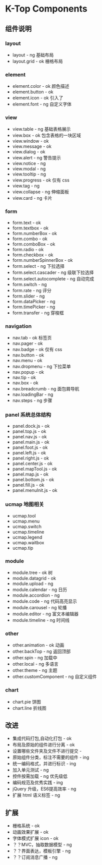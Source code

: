 # K-Top Components

## 组件说明
### layout
* layout - ng 基础布局
* layout.grid - ok 栅格布局
### element
* element.color - ok 颜色描述
* element.button - ok
* element.icon - ok 引入了
* element.font - ng 自定义字体 
### view
* view.table - ng 基础表格展示
* view.box - ok 包含表格的一块区域
* view.window - ok
* view.message - ok
* view.dialog - ok
* view.alert - ng 警告提示
* view.notice - ng
* view.modal  - ng
* view.tooltip  - ng
* view.progress - ok 仅有 css
* view.tag - ng 
* view.collapse - ng 伸缩面板
* view.card - ng 卡片
### form
* form.text - ok
* form.textbox - ok
* form.numberBox - ok
* form.combo - ok
* form.comboBox - ok
* form.radio - ok
* form.checkbox - ok
* form.numberSpinnerBox - ok
* form.select - ng 下拉选择
* form.select.cascader - ng 级联下拉选择
* form.select.autocomplete - ng 自动完成
* form.switch - ng
* form.rate - ng 评分
* form.slider - ng
* form.dataPicker - ng
* form.timePicker - ng
* form.transfer - ng 穿梭框
### navigation
* nav.tab - ok 标签页
* nav.pager - ok
* nav.badge - ok 仅有 css
* nav.button - ok
* nav.menu - ok
* nav.dropmenu - ng 下拉菜单
* nav.popup - ok
* nav.tip - ok
* nav.box - ok
* nav.breadcrumb - ng 面包屑导航
* nav.loadingBar - ng
* nav.steps - ng 步骤
### panel 系统总体结构
* panel.dock.js - ok
* panel.top.js - ok
* panel.nav.js - ok
* panel.main.js - ok
* panel.foot.js - ok
* panel.left.js - ok
* panel.right.js - ok
* panel.center.js - ok
* panel.mapTool.js - ok
* panel.map.js - ok
* panel.bottom.js - ok
* panel.fill.js - ok
* panel.menuInit.js - ok
### ucmap 地图相关
* ucmap.tool
* ucmap.menu
* ucmap.switch
* ucmap.timeline
* ucmap.legend 
* ucmap.waitbox
* ucmap.tip
### module
* module.tree - ok 树
* module.datagrid - ok
* module.upload - ng
* module.calendar - ng 日历
* module.accordion - ng 
* module.code - ng 代码高亮显示
* module.carousel - ng 轮播
* module.editor - ng 富文本编辑器
* module.timeline - ng 时间线
### other
* other.animation - ok 动画
* other.backTop - ng 返回顶部
* other.spin - ng 加载中
* other.local - ng 多语言
* other.theme - ng 主题
* other.customComponent - ng 自定义组件
### chart
* chart.pie 饼图
* chart.line 折线图
## 改进
* 集成代码打包,自动化打包 - ok
* 布局及原始的组件进行分离 - ok
* 设置哪些文件夹及文件不进行提交 - 
* 原始组件分类，标注不需要的组件 - ing
* 统一编码格式，并进行标识 - ing
* 加入单元测试 - ng
* 控件按需加载 - ng 优先级低
* 编码规范及优秀实践 - ing 
* jQuery 升级，ES6提高效率 - ng
* 扩展 html 语义标签 - ng
## 扩展
* 栅格系统 - ok
* 动画效果扩展 - ok
* 字体模式扩展 icon - ok
* ？？MVC，抽取数据模型 - ng
* ？？界面表达，模板引擎 - ng
* ？？订阅消息广播 - ng